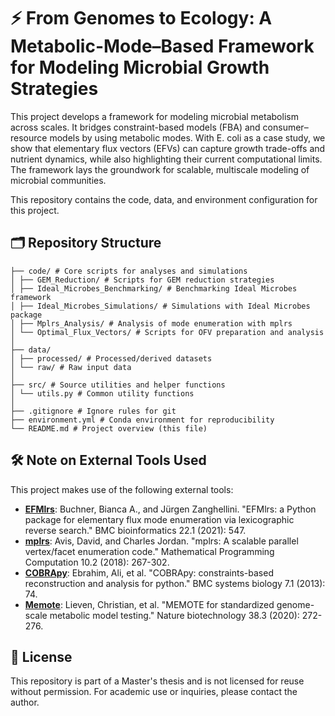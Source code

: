 # ⚡️ From Genomes to Ecology: A Metabolic-Mode–Based Framework for Modeling Microbial Growth Strategies

This project develops a framework for modeling microbial metabolism across scales.
It bridges constraint-based models (FBA) and consumer–resource models by using metabolic modes. With E. coli as a case study, we show that elementary flux vectors (EFVs) can capture growth trade-offs and nutrient dynamics, while also highlighting their current computational limits. The framework lays the groundwork for scalable, multiscale modeling of microbial communities.

This repository contains the code, data, and environment configuration for this project.

## 🗂️ Repository Structure

```
├── code/ # Core scripts for analyses and simulations
│ ├── GEM_Reduction/ # Scripts for GEM reduction strategies
│ ├── Ideal_Microbes_Benchmarking/ # Benchmarking Ideal Microbes framework
│ ├── Ideal_Microbes_Simulations/ # Simulations with Ideal Microbes package
│ ├── Mplrs_Analysis/ # Analysis of mode enumeration with mplrs
│ └── Optimal_Flux_Vectors/ # Scripts for OFV preparation and analysis
│
├── data/
│ ├── processed/ # Processed/derived datasets
│ └── raw/ # Raw input data
│
├── src/ # Source utilities and helper functions
│ └── utils.py # Common utility functions
│
├── .gitignore # Ignore rules for git
├── environment.yml # Conda environment for reproducibility
└── README.md # Project overview (this file)
```

## 🛠️ Note on External Tools Used

This project makes use of the following external tools:

- **[EFMlrs](https://github.com/BeeAnka/EFMlrs)**: Buchner, Bianca A., and Jürgen Zanghellini. "EFMlrs: a Python package for elementary flux mode enumeration via lexicographic reverse search." BMC bioinformatics 22.1 (2021): 547.
- **[mplrs](https://cgm.cs.mcgill.ca/~avis/C/lrs.html)**: Avis, David, and Charles Jordan. "mplrs: A scalable parallel vertex/facet enumeration code." Mathematical Programming Computation 10.2 (2018): 267-302.
- **[COBRApy](https://github.com/opencobra/cobrapy)**: Ebrahim, Ali, et al. "COBRApy: constraints-based reconstruction and analysis for python." BMC systems biology 7.1 (2013): 74.
- **[Memote](https://github.com/opencobra/memote)**: Lieven, Christian, et al. "MEMOTE for standardized genome-scale metabolic model testing." Nature biotechnology 38.3 (2020): 272-276.

## 📄 License
This repository is part of a Master's thesis and is not licensed for reuse without permission. For academic use or inquiries, please contact the author.
